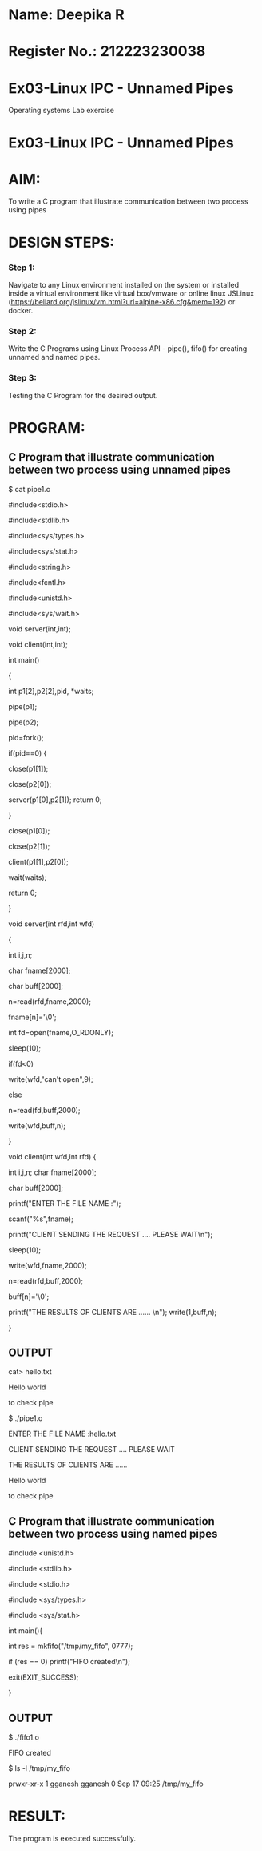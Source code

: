 # Name: Deepika R
# Register No.: 212223230038
# Ex03-Linux IPC - Unnamed Pipes
Operating systems Lab exercise
# Ex03-Linux IPC - Unnamed Pipes

# AIM:
To write a C program that illustrate communication between two process using pipes

# DESIGN STEPS:

### Step 1:

Navigate to any Linux environment installed on the system or installed inside a virtual environment like virtual box/vmware or online linux JSLinux (https://bellard.org/jslinux/vm.html?url=alpine-x86.cfg&mem=192) or docker.

### Step 2:

Write the C Programs using Linux Process API - pipe(), fifo() for creating unnamed and named pipes.

### Step 3:

Testing the C Program for the desired output. 

# PROGRAM:

## C Program that illustrate communication between two process using unnamed pipes

$ cat pipe1.c 

#include<stdio.h>

#include<stdlib.h>

#include<sys/types.h> 

#include<sys/stat.h> 

#include<string.h> 

#include<fcntl.h> 

#include<unistd.h>

#include<sys/wait.h>

void server(int,int); 

void client(int,int); 

int main() 

{ 

int p1[2],p2[2],pid, *waits; 

pipe(p1); 

pipe(p2); 

pid=fork(); 

if(pid==0) { 

close(p1[1]); 

close(p2[0]); 

server(p1[0],p2[1]); return 0;

 } 

close(p1[0]); 

close(p2[1]); 

client(p1[1],p2[0]); 

wait(waits); 

return 0; 

} 

void server(int rfd,int wfd) 

{ 

int i,j,n; 

char fname[2000]; 

char buff[2000];

n=read(rfd,fname,2000);

fname[n]='\0';

int fd=open(fname,O_RDONLY);

sleep(10); 

if(fd<0) 

write(wfd,"can't open",9); 

else 

n=read(fd,buff,2000); 

write(wfd,buff,n); 

}

void client(int wfd,int rfd) {

int i,j,n; char fname[2000];

char buff[2000];

printf("ENTER THE FILE NAME :");

scanf("%s",fname);

printf("CLIENT SENDING THE REQUEST .... PLEASE WAIT\n");

sleep(10);

write(wfd,fname,2000);

n=read(rfd,buff,2000);

buff[n]='\0';

printf("THE RESULTS OF CLIENTS ARE ...... \n"); write(1,buff,n);

}


## OUTPUT
cat> hello.txt

Hello world

to check pipe

$ ./pipe1.o 

ENTER THE FILE NAME :hello.txt	

CLIENT SENDING THE REQUEST .... PLEASE WAIT

THE RESULTS OF CLIENTS ARE ...... 

Hello world

to check pipe


## C Program that illustrate communication between two process using named pipes

#include <unistd.h>

#include <stdlib.h>

#include <stdio.h>

#include <sys/types.h>

#include <sys/stat.h>

int main(){

int res = mkfifo("/tmp/my_fifo", 0777);

if (res == 0) printf("FIFO created\n");

exit(EXIT_SUCCESS);

}

## OUTPUT

$ ./fifo1.o 

FIFO created

$ ls -l /tmp/my_fifo 

prwxr-xr-x 1 gganesh gganesh 0 Sep 17 09:25 /tmp/my_fifo



# RESULT:
The program is executed successfully.
